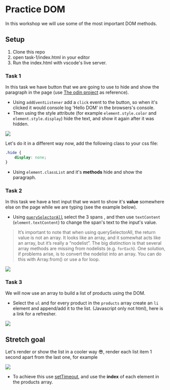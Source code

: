 # Practice DOM

In this workshop we will use some of the most important DOM methods.

## Setup

1. Clone this repo
2. open task-1/index.html in your editor
3. Run the index.html with vscode's live server.

### Task 1

In this task we have button that we are going to use to hide and show the paragraph in the page (use [The odin project](https://www.theodinproject.com/courses/web-development-101/lessons/dom-manipulation) as reference).

- Using `addEventListener` add a `click` event to the button, so when it's clicked it would console log 'Hello DOM' in the browsers's console.
- Then using the style attribute (for example `element.style.color` and `element.style.display`) hide the text, and show it again after it was hidden.

![](https://user-images.githubusercontent.com/24195641/92003022-32dd9780-ed49-11ea-94a2-d39eaeee161f.gif)

Let's do it in a different way now, add the following class to your css file:

```css
.hide {
    display: none;
}
```

- Using `element.classList` and it's **methods** hide and show the paragraph.

### Task 2

In this task we have a text input that we want to show it's **value** somewhere else on the page while we are typing (see the example below).

- Using [`querySelectorAll`](https://www.w3schools.com/JSREF/met_document_queryselectorall.asp) select the 3 spans , and then use  `textContent` (`element.textContent`) to change the span's text to the input's value.

> It’s important to note that when using querySelectorAll, the return value is not an array. It looks like an array, and it somewhat acts like an array, but it’s really a “nodelist”. The big distinction is that several array methods are missing from nodelists (e.g. `forEach`). One solution, if problems arise, is to convert the nodelist into an array. You can do this with Array.from() or use a for loop.


![](https://user-images.githubusercontent.com/24195641/92371050-cf19ec80-f103-11ea-9d02-8042d2b17602.gif)

### Task 3

We will now use an array to build a list of products using the DOM.

- Select the `ul` and for every product in the `products` array create an `li` element and append/add it to the list. (Javascript only not html), here is a link for a refresher.

![](https://user-images.githubusercontent.com/24195641/92372852-32a51980-f106-11ea-98dc-e1b910b2762f.PNG)

## Stretch goal

Let's render or show the list in a cooler way :sunglasses:, render each list item 1 second apart from the last one, for example

![](https://user-images.githubusercontent.com/24195641/92375984-903b6500-f10a-11ea-8b2a-b6b193d32c18.gif)

- To achieve this use [setTimeout](https://www.w3schools.com/jsref/met_win_settimeout.asp), and use the **index** of each element in the products array.

